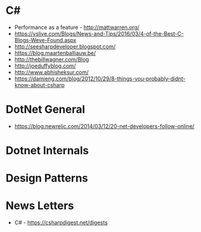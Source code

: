 # C#
* Performance as a feature - http://mattwarren.org/
* https://vslive.com/Blogs/News-and-Tips/2016/03/4-of-the-Best-C-Blogs-Weve-Found.aspx
* http://seesharpdeveloper.blogspot.com/
* https://blog.maartenballiauw.be/
* http://thebillwagner.com/Blog
* http://joeduffyblog.com/
* http://www.abhisheksur.com/
* https://damieng.com/blog/2012/10/29/8-things-you-probably-didnt-know-about-csharp


# DotNet General
* https://blog.newrelic.com/2014/03/12/20-net-developers-follow-online/


# Dotnet Internals


# Design Patterns


# News Letters
* C# - https://csharpdigest.net/digests
